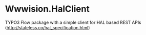 Wwwision.HalClient
==================

TYPO3 Flow package with a simple client for HAL based REST APIs (http://stateless.co/hal_specification.html)